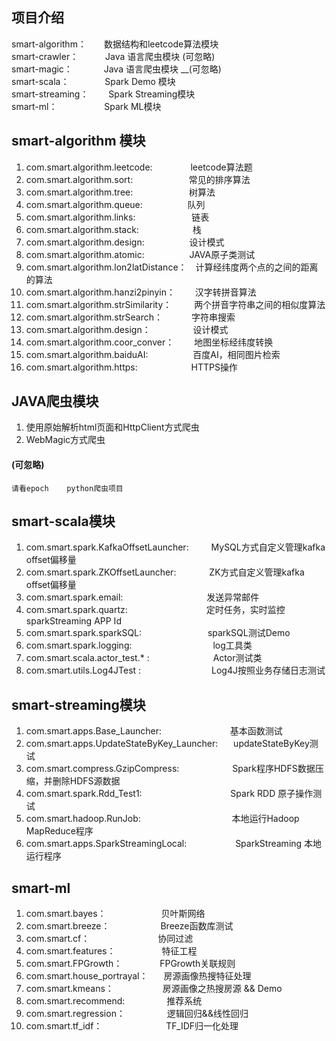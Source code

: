 ## **项目介绍**
smart-algorithm：&ensp;&ensp;&emsp;数据结构和leetcode算法模块</br>
smart-crawler： &ensp;&ensp; &ensp;&ensp;&ensp;Java 语言爬虫模块 (可忽略)</br>
smart-magic： &ensp;&ensp;&ensp;&ensp;&emsp; Java 语言爬虫模块 __(可忽略)</br>
smart-scala： &ensp;&ensp; &ensp;&ensp;&ensp;&ensp;&ensp;Spark Demo 模块</br>
smart-streaming： &ensp;&ensp;&emsp;Spark Streaming模块  </br>
smart-ml：   &ensp;&ensp;&ensp;&ensp;&emsp;&ensp; &ensp;&ensp;     Spark ML模块</br>

## **smart-algorithm 模块**                                                                                             
1. com.smart.algorithm.leetcode:&ensp;&ensp; &ensp;&ensp; &ensp;&ensp; &ensp;leetcode算法题    </br>                                                                                     
2. com.smart.algorithm.sort: &ensp;&ensp; &ensp;&ensp; &ensp; &ensp;&ensp;&ensp; &ensp;&ensp;常见的排序算法   </br>                                                                                      
3. com.smart.algorithm.tree: &ensp;&ensp; &ensp;&ensp; &ensp;&ensp; &ensp;&ensp; &ensp;&ensp;树算法     </br>                                                                                    
4. com.smart.algorithm.queue: &ensp;&ensp; &ensp; &ensp;&ensp;&ensp; &ensp;&ensp;队列      </br>                                                                                   
5. com.smart.algorithm.links: &ensp;&ensp; &ensp; &ensp;&ensp;&ensp; &ensp;&ensp; &ensp;&ensp;链表        </br>                                                                                 
6. com.smart.algorithm.stack: &ensp;&ensp; &ensp; &ensp;&ensp;&ensp;  &ensp;&ensp;&ensp;&ensp;栈            </br>                                                                             
7. com.smart.algorithm.design: &ensp;&ensp; &ensp; &ensp;&ensp;&ensp; &ensp;&ensp;设计模式          </br>                                                                               
8. com.smart.algorithm.atomic:  &ensp;&ensp; &ensp;&ensp; &ensp;&ensp; &ensp;&ensp;JAVA原子类测试 </br>
9. com.smart.algorithm.lon2latDistance：&ensp;&ensp;计算经纬度两个点的之间的距离的算法</br>
10. com.smart.algorithm.hanzi2pinyin：  &ensp;&ensp;&ensp;&ensp;汉字转拼音算法</br>
11. com.smart.algorithm.strSimilarity： &ensp;&ensp; &ensp;&ensp;两个拼音字符串之间的相似度算法</br>
12. com.smart.algorithm.strSearch：  &ensp;&ensp;&ensp;&ensp;&ensp;&ensp;字符串搜索</br>
13. com.smart.algorithm.design：  &ensp;&ensp;&ensp;&ensp; &ensp;&ensp; &ensp;&ensp;设计模式</br>
14. com.smart.algorithm.coor_conver： &ensp;&ensp;&ensp;&ensp;地图坐标经纬度转换</br>
15. com.smart.algorithm.baiduAI: &ensp;&ensp; &ensp;&ensp; &ensp;&ensp; &ensp;&ensp;百度AI，相同图片检索</br>
16. com.smart.algorithm.https:  &ensp;&ensp;&ensp;&ensp; &ensp;&ensp; &ensp;&ensp; &ensp;&ensp;HTTPS操作</br>
                                                  
## **JAVA爬虫模块**                 
1. 使用原始解析html页面和HttpClient方式爬虫 </br>                                                                                        
2. WebMagic方式爬虫      </br>    

#### **(可忽略)**
    请看epoch    python爬虫项目
                                     
## **smart-scala模块**                 
1. com.smart.spark.KafkaOffsetLauncher: &emsp;&emsp; MySQL方式自定义管理kafka offset偏移量</br>                                                           
2. com.smart.spark.ZKOffsetLauncher: &emsp;&emsp;&ensp;&emsp;ZK方式自定义管理kafka offset偏移量 </br>                                                 
3. com.smart.spark.email: &emsp;&emsp;&emsp;&emsp;&emsp;&emsp;&emsp;&emsp;&ensp;&ensp; 发送异常邮件</br>                                                  
4. com.smart.spark.quartz:&emsp;&emsp;&emsp;&emsp;&emsp;&emsp;&emsp;&emsp;&ensp;&ensp;定时任务，实时监控sparkStreaming APP Id  </br>                                               
5. com.smart.spark.sparkSQL: &ensp;&ensp;&emsp;&emsp;&emsp;&emsp;&emsp;&emsp; sparkSQL测试Demo </br>                                                 
6. com.smart.spark.logging: &emsp;&emsp;&emsp;&emsp;&emsp;&emsp;&emsp;&emsp;&ensp;&ensp;log工具类 </br>           
7. com.smart.scala.actor_test.* : &emsp;&emsp;&emsp;&emsp;&emsp;&emsp;&ensp;&ensp;Actor测试类</br>
8. com.smart.utils.Log4JTest : &emsp;&emsp;&emsp;&emsp;&emsp;&emsp;&ensp;&ensp;&ensp; Log4J按照业务存储日志测试</br>
                                                  
## **smart-streaming模块**                  
1. com.smart.apps.Base_Launcher: &emsp;&emsp; &emsp;&emsp;&emsp; &emsp;&emsp;基本函数测试</br>                                                  
2. com.smart.apps.UpdateStateByKey_Launcher:  &ensp;&emsp;updateStateByKey测试 </br>
3. com.smart.compress.GzipCompress:  &emsp;&emsp; &emsp;&emsp;&emsp;&ensp;Spark程序HDFS数据压缩，并删除HDFS源数据</br>
4. com.smart.spark.Rdd_Test1:   &emsp;&emsp; &emsp;&emsp; &emsp;&emsp; &emsp;&emsp;&ensp;&ensp;Spark RDD 原子操作测试</br>
5. com.smart.hadoop.RunJob:  &emsp;&emsp; &emsp;&emsp; &emsp;&emsp; &emsp;&emsp;&ensp;&ensp; 本地运行Hadoop MapReduce程序</br>
6. com.smart.apps.SparkStreamingLocal:  &emsp;&emsp; &emsp;&emsp;&ensp;&ensp;SparkStreaming 本地运行程序</br>

## **smart-ml**
1. com.smart.bayes： &emsp;&emsp;&emsp;&emsp;&emsp;&emsp;贝叶斯网络
2. com.smart.breeze：  &emsp;&emsp;&emsp;&emsp;&emsp;&ensp;Breeze函数库测试
3. com.smart.cf： &emsp;&emsp;&emsp;&emsp;&emsp;&emsp;&emsp;&ensp;协同过滤
4. com.smart.features： &emsp;&emsp;&emsp;&emsp;&ensp;&ensp;特征工程
5. com.smart.FPGrowth： &emsp;&emsp;&ensp;&ensp;&ensp;&ensp;FPGrowth关联规则
6. com.smart.house_portrayal： &emsp;&ensp;房源画像热搜特征处理
7. com.smart.kmeans：&emsp;&emsp;&emsp;&emsp; &ensp;&ensp; 房源画像之热搜房源 && Demo
8. com.smart.recommend:  &emsp;&emsp;&emsp;&ensp;&ensp;&ensp;推荐系统
9. com.smart.regression： &emsp;&emsp;&emsp;&ensp;&ensp;&ensp;逻辑回归&&线性回归
10. com.smart.tf_idf： &emsp;&emsp;&emsp;&emsp;&emsp;&emsp;&ensp;&ensp;TF_IDF归一化处理